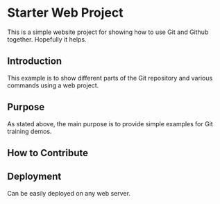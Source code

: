 # Starter Web Project

This is a simple website project for showing how to use Git and Github together. Hopefully it helps.

## Introduction

This example is to show different parts of the Git repository and various commands using a web project.

## Purpose

As stated above, the main purpose is to provide simple examples for Git training demos.

## How to Contribute

## Deployment

Can be easily deployed on any web server.
